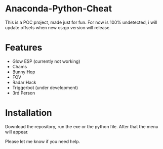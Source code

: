 # Anaconda-Python-Cheat

This is a POC project, made just for fun.
For now is 100% undetected, i will update offsets when new cs:go version will release.

# Features

- Glow ESP (currently not working)
- Chams
- Bunny Hop
- FOV
- Radar Hack
- Triggerbot (under development)
- 3rd Person

# Installation

Download the repository, run the exe or the python file.
After that the menu will appear.

Please let me know if you need help.
